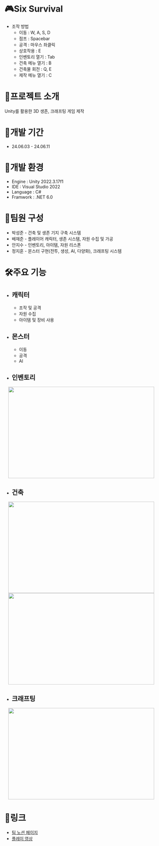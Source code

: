 # 🎮Six Survival
- 조작 방법
  - 이동 : W, A, S, D
  - 점프 : Spacebar
  - 공격 : 마우스 좌클릭
  - 상호작용 : E
  - 인벤토리 열기 : Tab
  - 건축 메뉴 열기 : B
  - 건축물 회전 : Q, E
  - 제작 메뉴 열기 : C

# 📢프로젝트 소개
Unity를 활용한 3D 생존, 크래프팅 게임 제작

# 📅개발 기간
- 24.06.03 - 24.06.11
  
# 📝개발 환경
- Engine : Unity 2022.3.17f1
- IDE : Visual Studio 2022
- Language : C#
- Framwork : .NET 6.0
  
# 🏃팀원 구성
- 박성준 - 건축 및 생존 기지 구축 시스템
- 배재준 - 플레이어 캐릭터, 생존 시스템, 자원 수집 및 가공
- 안지수 - 인벤토리, 아이템, 자원 리스폰
- 정지훈 - 몬스터 구현(전투, 생성, AI, 다양화), 크래프팅 시스템
  
# 🛠️주요 기능
- ## 캐릭터
  - 조작 및 공격
  - 자원 수집
  - 아이템 및 장비 사용
    
- ## 몬스터
  - 이동
  - 공격
  - AI
    
- ## 인벤토리
<p align="center">
<img src="https://github.com/ddun2/SixSurvival/assets/67744902/dc0d45b5-b178-4307-a08f-2ba0ff4376d6" width="480" height="300">
</p>

- ## 건축
<p align="center">
<img src="https://github.com/ddun2/SixSurvival/assets/67744902/c8ba4951-dc1f-433d-9c4c-01bc66dafb33" width="480" height="300">

<img src="https://github.com/ddun2/SixSurvival/assets/67744902/92ed7717-3531-4caf-b061-7d71facd0fc7" width="480" height="300">
</p>

- ## 크래프팅
<p align="center">
<img src="https://github.com/ddun2/SixSurvival/assets/67744902/6971e721-50ff-4f84-ae0d-dbf011203509" width="480" height="300">
</p>

# 🔔링크
- [팀 노션 페이지](https://teamsparta.notion.site/0b9faf2d9d5945d2bf4fe749d2a26ecd)
- [플레이 영상](https://www.youtube.com/watch?v=AHXV1uKcp28)
